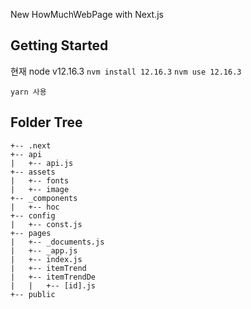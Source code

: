 New HowMuchWebPage with Next.js

## Getting Started

현재 node v12.16.3
`nvm install 12.16.3`
`nvm use 12.16.3`

`yarn 사용`


## Folder Tree
```
+-- .next
+-- api
|   +-- api.js
+-- assets
|   +-- fonts
|   +-- image
+-- _components
|   +-- hoc
+-- config
|   +-- const.js
+-- pages
|   +-- _documents.js
|   +-- _app.js
|   +-- index.js
|   +-- itemTrend
|   +-- itemTrendDe
|   |   +-- [id].js
+-- public
```
